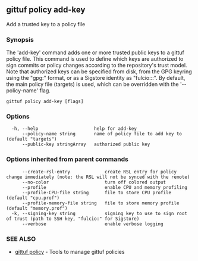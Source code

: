 ## gittuf policy add-key

Add a trusted key to a policy file

### Synopsis

The 'add-key' command adds one or more trusted public keys to a gittuf policy file. This command is used to define which keys are authorized to sign commits or policy changes according to the repository's trust model. Note that authorized keys can be specified from disk, from the GPG keyring using the "gpg:<fingerprint>" format, or as a Sigstore identity as "fulcio:<identity>::<issuer>". By default, the main policy file (targets) is used, which can be overridden with the '--policy-name' flag.

```
gittuf policy add-key [flags]
```

### Options

```
  -h, --help                     help for add-key
      --policy-name string       name of policy file to add key to (default "targets")
      --public-key stringArray   authorized public key
```

### Options inherited from parent commands

```
      --create-rsl-entry             create RSL entry for policy change immediately (note: the RSL will not be synced with the remote)
      --no-color                     turn off colored output
      --profile                      enable CPU and memory profiling
      --profile-CPU-file string      file to store CPU profile (default "cpu.prof")
      --profile-memory-file string   file to store memory profile (default "memory.prof")
  -k, --signing-key string           signing key to use to sign root of trust (path to SSH key, "fulcio:" for Sigstore)
      --verbose                      enable verbose logging
```

### SEE ALSO

* [gittuf policy](gittuf_policy.md)	 - Tools to manage gittuf policies

